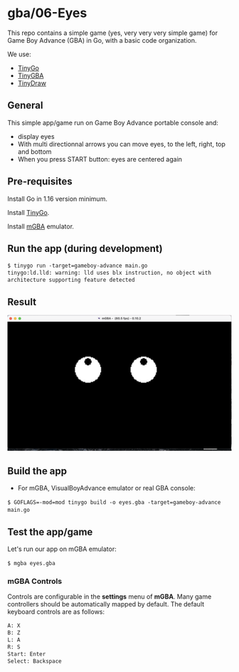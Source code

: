 # gba/06-Eyes

This repo contains a simple game (yes, very very very simple game) for Game Boy Advance (GBA) in Go, with a basic code organization.

We use:
* [TinyGo](https://tinygo.org/)
* [TinyGBA](https://github.com/tinygo-org/tinygba)
* [TinyDraw](https://github.com/tinygo-org/tinydraw)

## General

This simple app/game run on Game Boy Advance portable console and:
* display eyes
* With multi directionnal arrows you can move eyes, to the left, right, top and bottom
* When you press START button: eyes are centered again

## Pre-requisites

Install Go in 1.16 version minimum.

Install [TinyGo](https://tinygo.org/getting-started/install/).

Install [mGBA](https://tinygo.org/getting-started/install/macos/) emulator.

## Run the app (during development)

```
$ tinygo run -target=gameboy-advance main.go
tinygo:ld.lld: warning: lld uses blx instruction, no object with architecture supporting feature detected
```

## Result

![App](doc/eyes.png)

## Build the app

* For mGBA, VisualBoyAdvance emulator or real GBA console:

`$ GOFLAGS=-mod=mod tinygo build -o eyes.gba -target=gameboy-advance main.go`

## Test the app/game

Let's run our app on mGBA emulator:

`$ mgba eyes.gba`

### mGBA Controls

Controls are configurable in the **settings** menu of **mGBA**. Many game controllers should be automatically mapped by default. 
The default keyboard controls are as follows:

```
A: X
B: Z
L: A
R: S
Start: Enter
Select: Backspace
```